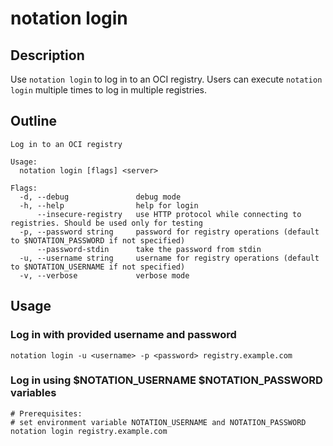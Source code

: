 # notation login

## Description

Use `notation login` to log in to an OCI registry. Users can execute `notation login` multiple times to log in multiple registries.

## Outline

```text
Log in to an OCI registry

Usage:
  notation login [flags] <server>

Flags:
  -d, --debug               debug mode
  -h, --help                help for login
      --insecure-registry   use HTTP protocol while connecting to registries. Should be used only for testing
  -p, --password string     password for registry operations (default to $NOTATION_PASSWORD if not specified)
      --password-stdin      take the password from stdin
  -u, --username string     username for registry operations (default to $NOTATION_USERNAME if not specified)
  -v, --verbose             verbose mode
```

## Usage

### Log in with provided username and password

```shell
notation login -u <username> -p <password> registry.example.com
```

### Log in using $NOTATION_USERNAME $NOTATION_PASSWORD variables

```shell
# Prerequisites:
# set environment variable NOTATION_USERNAME and NOTATION_PASSWORD
notation login registry.example.com
```
